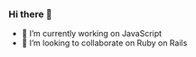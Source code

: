 ### Hi there 👋


- 🔭 I’m currently working on JavaScript
- 👯 I’m looking to collaborate on Ruby on Rails
